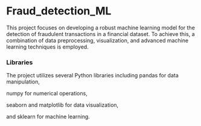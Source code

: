 # Fraud_detection_ML

This project focuses on developing a robust machine learning model for the detection of fraudulent transactions in a financial dataset. To achieve this, a combination of data preprocessing, visualization, and advanced machine learning techniques is employed. 
### Libraries 

 The project utilizes several Python libraries including pandas for data manipulation,
 
 numpy for numerical operations, 
 
 seaborn and matplotlib for data visualization,
 
 and sklearn for machine learning.
